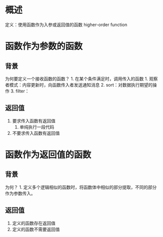 # 概述
定义：使用函数作为入参或返回值的函数
higher-order function
# 函数作为参数的函数
## 背景
为何要定义一个接收函数的函数？
	1. 在某个条件满足时，调用传入的函数
		1. 观察者模式：内容更新时，向函数传入者发送通知消息
		2. sort：对数据执行期望的操作
		3. filter：

## 返回值
1. 要求传入函数有返回值
	1. 单纯执行一段代码
2. 不要求传入函数有返回值

# 函数作为返回值的函数
## 背景
为何？
	1. 定义多个逻辑相似的函数时，将函数体中相似的部分提取，不同的部分作为参数传入。

## 返回值
1. 定义的函数存在返回值
2. 定义的函数不需要返回值